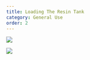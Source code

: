 ```yaml
---
title: Loading The Resin Tank
category: General Use
order: 2
---
```


![](//matthewbaykenney.github.io/cmac-makerbot/images/load_right.jpg)

![](//matthewbaykenney.github.io/cmac-makerbot/images/back2.jpg)